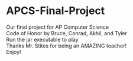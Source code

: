 # APCS-Final-Project
Our final project for AP Computer Science  
Code of Honor by Bruce, Conrad, Akhil, and Tyler  
Run the jar executable to play  
Thanks Mr. Stites for being an AMAZING teacher!  
Enjoy!

